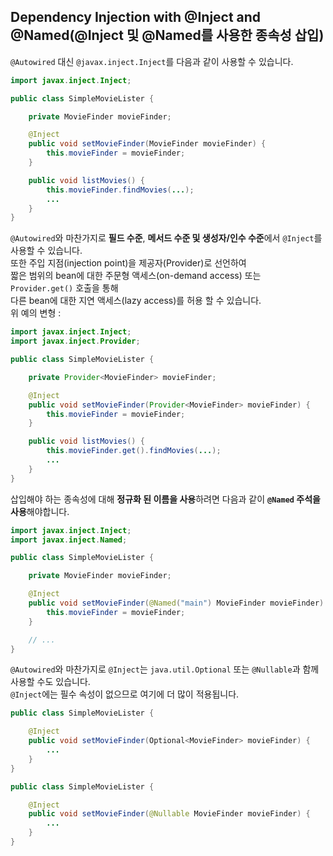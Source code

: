 ## Dependency Injection with @Inject and @Named(@Inject 및 @Named를 사용한 종속성 삽입)


`@Autowired` 대신 `@javax.inject.Inject`를 다음과 같이 사용할 수 있습니다.
~~~java
import javax.inject.Inject;

public class SimpleMovieLister {

    private MovieFinder movieFinder;

    @Inject
    public void setMovieFinder(MovieFinder movieFinder) {
        this.movieFinder = movieFinder;
    }

    public void listMovies() {
        this.movieFinder.findMovies(...);
        ...
    }
}
~~~
`@Autowired`와 마찬가지로 **필드 수준**, **메서드 수준 및 생성자/인수 수준**에서 `@Inject`를 사용할 수 있습니다.  
또한 주입 지점(injection point)을 제공자(Provider)로 선언하여  
짧은 범위의 bean에 대한 주문형 액세스(on-demand access) 또는 `Provider.get()` 호출을 통해  
다른 bean에 대한 지연 액세스(lazy access)를 허용 할 수 있습니다.  
위 예의 변형 :
~~~java
import javax.inject.Inject;
import javax.inject.Provider;

public class SimpleMovieLister {

    private Provider<MovieFinder> movieFinder;

    @Inject
    public void setMovieFinder(Provider<MovieFinder> movieFinder) {
        this.movieFinder = movieFinder;
    }

    public void listMovies() {
        this.movieFinder.get().findMovies(...);
        ...
    }
}
~~~
삽입해야 하는 종속성에 대해 **정규화 된 이름을 사용**하려면 다음과 같이 **`@Named` 주석을 사용**해야합니다.
~~~java
import javax.inject.Inject;
import javax.inject.Named;

public class SimpleMovieLister {

    private MovieFinder movieFinder;

    @Inject
    public void setMovieFinder(@Named("main") MovieFinder movieFinder) {
        this.movieFinder = movieFinder;
    }

    // ...
}
~~~
`@Autowired`와 마찬가지로 `@Inject`는 `java.util.Optional` 또는 `@Nullable`과 함께 사용할 수도 있습니다.  
`@Inject`에는 필수 속성이 없으므로 여기에 더 많이 적용됩니다.  
~~~java
public class SimpleMovieLister {

    @Inject
    public void setMovieFinder(Optional<MovieFinder> movieFinder) {
        ...
    }
}
~~~
~~~java
public class SimpleMovieLister {

    @Inject
    public void setMovieFinder(@Nullable MovieFinder movieFinder) {
        ...
    }
}
~~~
